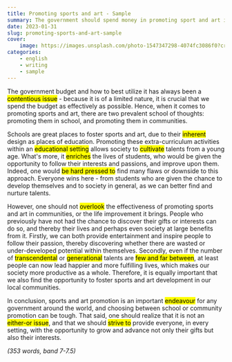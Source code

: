 ```yaml
---
title: Promoting sports and art - Sample
summary: The government should spend money in promoting sport and art in school, rather than sponsoring professional sports and art events in communities. To what extent do you agree or disagree? (Government)
date: 2023-01-31
slug: promoting-sports-and-art-sample
cover:
    image: https://images.unsplash.com/photo-1547347298-4074fc3086f0?crop=entropy&cs=tinysrgb&fit=max&fm=jpg&ixid=MnwxMTc3M3wwfDF8c2VhcmNofDE4fHxzcG9ydHxlbnwwfHx8fDE2NzUxNDU4MjI&ixlib=rb-4.0.3&q=80&w=2000
categories:
    - english
    - writing
    - sample
---
```


The government budget and how to best utilize it has always been a <mark>contentious issue</mark> - because it is of a limited nature, it is crucial that we spend the budget as effectively as possible. Hence, when it comes to promoting sports and art, there are two prevalent school of thoughts: promoting them in school, and promoting them in communities.

Schools are great places to foster sports and art, due to their <mark>inherent</mark> design as places of education. Promoting these extra-curriculum activities within an <mark>educational setting</mark> allows society to <mark>cultivate</mark> talents from a young age. What's more, it <mark>enriches</mark> the lives of students, who would be given the opportunity to follow their interests and passions, and improve upon them. Indeed, one would <mark>be hard pressed to</mark> find many flaws or downside to this approach. Everyone wins here - from students who are given the chance to develop themselves and to society in general, as we can better find and nurture talents.

However, one should not <mark>overlook</mark> the effectiveness of promoting sports and art in communities, or the life improvement it brings. People who previously have not had the chance to discover their gifts or interests can do so, and thereby their lives and perhaps even society at large benefits from it. Firstly, we can both provide entertainment and inspire people to follow their passion, thereby discovering whether there are wasted or under-developed potential within themselves. Secondly, even if the number of <mark>transcendental</mark> or <mark>generational</mark> talents are <mark>few and far between</mark>, at least people can now lead happier and more fulfilling lives, which makes our society more productive as a whole. Therefore, it is equally important that we also find the opportunity to foster sports and art development in our local communities.

In conclusion, sports and art promotion is an important <mark>endeavour</mark> for any government around the world, and choosing between school or community promotion can be tough. That said, one should realize that it is not an <mark>either-or issue</mark>, and that we should <mark>strive to</mark> provide everyone, in every setting, with the opportunity to grow and advance not only their gifts but also their interests.

*(353 words, band 7-7.5)*
